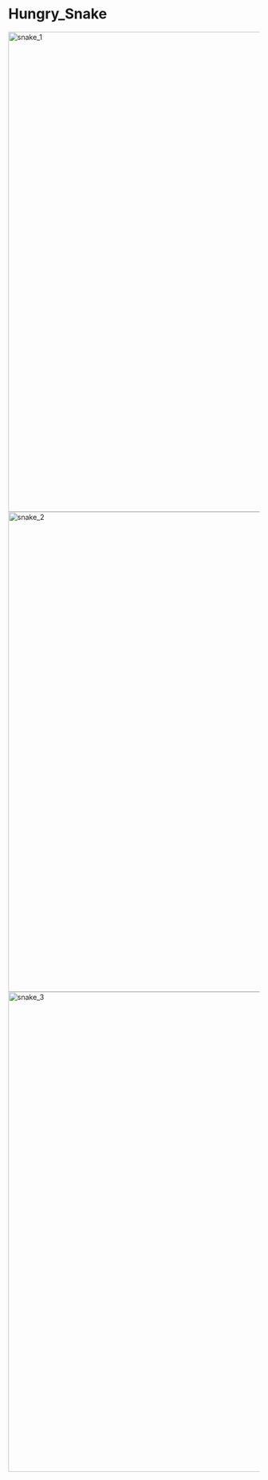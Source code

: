 # Hungry_Snake
<img width="960" alt="snake_1" src="https://user-images.githubusercontent.com/65547096/120902474-4a420c00-c65e-11eb-8872-eac91ca24734.PNG">
<img width="960" alt="snake_2" src="https://user-images.githubusercontent.com/65547096/120902475-4adaa280-c65e-11eb-989a-32c76b947552.png">
<img width="960" alt="snake_3" src="https://user-images.githubusercontent.com/65547096/120902540-955c1f00-c65e-11eb-82a9-9091d5d89e26.png">
